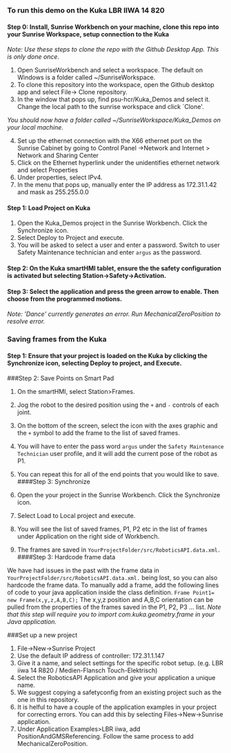 ### To run this demo on the Kuka LBR IIWA 14 820
#### Step 0: Install, Sunrise Workbench on your machine, clone this repo into your Sunrise Workspace, setup connection to the Kuka
*Note: Use these steps to clone the repo with the Github Desktop App. This is only done once.*  

1. Open SunriseWorkbench and select a workspace. The default on Windows is a folder called ~/SunriseWorkspace.
2. To clone this repository into the workspace, open the Github desktop app and select File-> Clone repository.
3. In the window that pops up, find psu-hcr/Kuka_Demos and select it. Change the local path to the sunrise workspace and click `Clone'.

*You should now have a folder called ~/SunriseWorkspace/Kuka_Demos on your local machine.*

4. Set up the ethernet connection with the X66 ethernet port on the Sunrise Cabinet by going to Control Panel ->Network and Internet > Network and Sharing Center
5. Click on the Ethernet hyperlink under the unidentifies ethernet network and select Properties
6. Under properties, select IPv4.
7. In the menu that pops up, manually enter the IP address as 172.31.1.42 and mask as 255.255.0.0


#### Step 1: Load Project on Kuka
1. Open the Kuka_Demos project in the Sunrise Workbench. Click the Synchronize icon.
2. Select Deploy to Project and execute.
3. You will be asked to select a user and enter a password. Switch to user Safety Maintenance technician and enter `argus` as the password.

#### Step 2: On the Kuka smartHMI tablet, ensure the the safety configuration is activated but selecting Station->Safety->Activation.
 
#### Step 3: Select the application and press the green arrow to enable. Then choose from the programmed motions.
*Note: 'Dance' currently generates an error. Run MechanicalZeroPosition to resolve error.*

### Saving frames from the Kuka

#### Step 1: Ensure that your project is loaded on the Kuka by clicking the Synchronize icon, selecting Deploy to project, and Execute.

###Step 2: Save Points on Smart Pad

1. On the smartHMI, select Station>Frames.
2. Jog the robot to the desired position using the `+` and `-` controls of each joint.
3. On the bottom of the screen, select the icon with the axes graphic and the `+` symbol to add the frame to the list of saved frames.
4. You will have to enter the pass word `argus` under the `Safety Maintenance Technician` user profile, and it will add the current pose of the robot as P1.
5. You can repeat this for all of the end points that you would like to save.
####Step 3: Synchronize

1. Open the your project in the Sunrise Workbench. Click the Synchronize icon.
2. Select Load to Local project and execute.
3. You will see the list of saved frames, P1, P2 etc in the list of frames under Application on the right side of Workbench.
4. The frames are saved in `YourProjectFolder/src/RoboticsAPI.data.xml.`
####Step 3: Hardcode frame data

We have had issues in the past with the frame data in `YourProjectFolder/src/RoboticsAPI.data.xml.` being lost, so you can also hardcode the frame data.
To manually add a frame, add the following lines of code to your java application inside the class definition.
`Frame Point1= new Frame(x,y,z,A,B,C);`
The x,y,z position and A,B,C orientation can be pulled from the properties of the frames saved in the P1, P2, P3 ... list.
*Note that this step will require you to import com.kuka.geometry.frame in your Java application.*

###Set up a new project

1. File->New->Sunrise Project
2. Use the default IP address of controller: 172.31.1.147
3. Give it a name, and select settings for the specific robot setup. (e.g. LBR iiwa 14 R820 / Medien-Flansch Touch-Elektrisch)
4. Select the RoboticsAPI Application and give your application a unique name.
5. We suggest copying a safetyconfig from an existing project such as the one in this repository.
6. It is helful to have a couple of the application examples in your project for correcting errors. You can add this by selecting Files->New->Sunrise application.
7. Under Application Examples>LBR iiwa, add PositionAndGMSReferencing. Follow the same process to add MechanicalZeroPosition.
